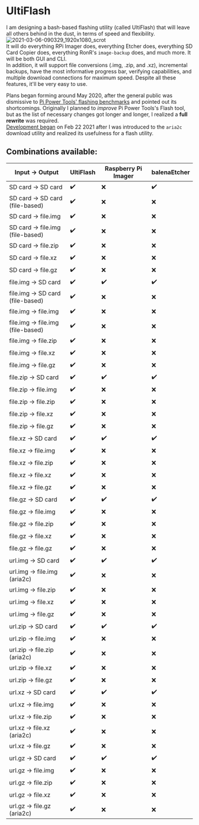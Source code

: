 # UltiFlash

I am designing a bash-based flashing utility (called UltiFlash) that will leave all others behind in the dust, in terms of speed and flexibility.  
![2021-03-06-090329_1920x1080_scrot](https://user-images.githubusercontent.com/54716352/110555837-eeb9be00-8102-11eb-8463-dcc9bcd86a92.png)  
It will do everything RPi Imager does, everything Etcher does, everything SD Card Copier does, everything RonR's `image-backup` does, and much more. It will be both GUI and CLI.  
In addition, it will support file conversions (.img, .zip, and .xz), incremental backups, have the most informative progress bar, verifying capabilities, and multiple download connections for maximum speed. Despite all these features, it'll be very easy to use.

Plans began forming around May 2020, after the general public was dismissive to [Pi Power Tools' flashing benchmarks](https://www.raspberrypi.org/forums/viewtopic.php?f=63&t=272365) and pointed out its shortcomings. Originally I planned to *improve* Pi Power Tools's Flash tool, but as the list of necessary changes got longer and longer, I realized a **full rewrite** was required.  
[Development began](https://github.com/ptitSeb/box86/issues/296#issuecomment-783524463) on Feb 22 2021 after I was introduced to the `aria2c` download utility and realized its usefulness for a flash utility.

## Combinations available:

Input -> Output|UltiFlash|Raspberry Pi Imager|balenaEtcher
--- | --- | --- | ---
SD card -> SD card|✔️|❌|✔️
SD card -> SD card (file-based)|✔️|❌|❌
SD card -> file.img|✔️|❌|❌
SD card -> file.img (file-based)|✔️|❌|❌
SD card -> file.zip|✔️|❌|❌
SD card -> file.xz|✔️|❌|❌
SD card -> file.gz|✔️|❌|❌
file.img -> SD card|✔️|✔️|✔️
file.img -> SD card (file-based)|✔️|❌|❌
file.img -> file.img|✔️|❌|❌
file.img -> file.img (file-based)|✔️|❌|❌
file.img -> file.zip|✔️|❌|❌
file.img -> file.xz|✔️|❌|❌
file.img -> file.gz|✔️|❌|❌
file.zip -> SD card|✔️|✔️|✔️
file.zip -> file.img|✔️|❌|❌
file.zip -> file.zip|✔️|❌|❌
file.zip -> file.xz|✔️|❌|❌
file.zip -> file.gz|✔️|❌|❌
file.xz -> SD card|✔️|✔️|✔️
file.xz -> file.img|✔️|❌|❌
file.xz -> file.zip|✔️|❌|❌
file.xz -> file.xz|✔️|❌|❌
file.xz -> file.gz|✔️|❌|❌
file.gz -> SD card|✔️|✔️|✔️
file.gz -> file.img|✔️|❌|❌
file.gz -> file.zip|✔️|❌|❌
file.gz -> file.xz|✔️|❌|❌
file.gz -> file.gz|✔️|❌|❌
url.img -> SD card|✔️|✔️|✔️
url.img -> file.img (aria2c)|✔️|❌|❌
url.img -> file.zip|✔️|❌|❌
url.img -> file.xz|✔️|❌|❌
url.img -> file.gz|✔️|❌|❌
url.zip -> SD card|✔️|✔️|✔️
url.zip -> file.img|✔️|❌|❌
url.zip -> file.zip (aria2c)|✔️|❌|❌
url.zip -> file.xz|✔️|❌|❌
url.zip -> file.gz|✔️|❌|❌
url.xz -> SD card|✔️|✔️|✔️
url.xz -> file.img|✔️|❌|❌
url.xz -> file.zip|✔️|❌|❌
url.xz -> file.xz (aria2c)|✔️|❌|❌
url.xz -> file.gz|✔️|❌|❌
url.gz -> SD card|✔️|✔️|✔️
url.gz -> file.img|✔️|❌|❌
url.gz -> file.zip|✔️|❌|❌
url.gz -> file.xz|✔️|❌|❌
url.gz -> file.gz (aria2c)|✔️|❌|❌
